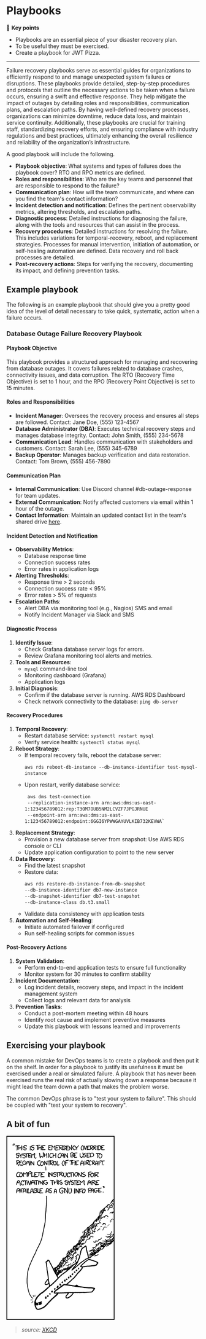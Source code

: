# Playbooks

🔑 **Key points**

- Playbooks are an essential piece of your disaster recovery plan.
- To be useful they must be exercised.
- Create a playbook for JWT Pizza.

---

Failure recovery playbooks serve as essential guides for organizations to efficiently respond to and manage unexpected system failures or disruptions. These playbooks provide detailed, step-by-step procedures and protocols that outline the necessary actions to be taken when a failure occurs, ensuring a swift and effective response. They help mitigate the impact of outages by detailing roles and responsibilities, communication plans, and escalation paths. By having well-defined recovery processes, organizations can minimize downtime, reduce data loss, and maintain service continuity. Additionally, these playbooks are crucial for training staff, standardizing recovery efforts, and ensuring compliance with industry regulations and best practices, ultimately enhancing the overall resilience and reliability of the organization’s infrastructure.

A good playbook will include the following.

- **Playbook objective**: What systems and types of failures does the playbook cover? RTO and RPO metrics are defined.
- **Roles and responsibilities**: Who are the key teams and personnel that are responsible to respond to the failure?
- **Communication plan**: How will the team communicate, and where can you find the team's contact information?
- **Incident detection and notification**: Defines the pertinent observability metrics, altering thresholds, and escalation paths.
- **Diagnostic process**: Detailed instructions for diagnosing the failure, along with the tools and resources that can assist in the process.
- **Recovery procedures**: Detailed instructions for resolving the failure. This includes variations for temporal-recovery, reboot, and replacement strategies. Processes for manual intervention, initiation of automation, or self-healing automation are defined. Data recovery and roll back processes are detailed.
- **Post-recovery actions**: Steps for verifying the recovery, documenting its impact, and defining prevention tasks.

## Example playbook

The following is an example playbook that should give you a pretty good idea of the level of detail necessary to take quick, systematic, action when a failure occurs.

### Database Outage Failure Recovery Playbook

#### Playbook Objective

This playbook provides a structured approach for managing and recovering from database outages. It covers failures related to database crashes, connectivity issues, and data corruption. The RTO (Recovery Time Objective) is set to 1 hour, and the RPO (Recovery Point Objective) is set to 15 minutes.

#### Roles and Responsibilities

- **Incident Manager**: Oversees the recovery process and ensures all steps are followed. Contact: Jane Doe, (555) 123-4567
- **Database Administrator (DBA)**: Executes technical recovery steps and manages database integrity. Contact: John Smith, (555) 234-5678
- **Communication Lead**: Handles communication with stakeholders and customers. Contact: Sarah Lee, (555) 345-6789
- **Backup Operator**: Manages backup verification and data restoration. Contact: Tom Brown, (555) 456-7890

#### Communication Plan

- **Internal Communication**: Use Discord channel #db-outage-response for team updates.
- **External Communication**: Notify affected customers via email within 1 hour of the outage.
- **Contact Information**: Maintain an updated contact list in the team's shared drive [here](http://example.com/contact-list).

#### Incident Detection and Notification

- **Observability Metrics**:
  - Database response time
  - Connection success rates
  - Error rates in application logs
- **Alerting Thresholds**:
  - Response time > 2 seconds
  - Connection success rate < 95%
  - Error rates > 5% of requests
- **Escalation Paths**:
  - Alert DBA via monitoring tool (e.g., Nagios) SMS and email
  - Notify Incident Manager via Slack and SMS

#### Diagnostic Process

1. **Identify Issue**:
   - Check Grafana database server logs for errors.
   - Review Grafana monitoring tool alerts and metrics.
2. **Tools and Resources**:
   - `mysql` command-line tool
   - Monitoring dashboard (Grafana)
   - Application logs
3. **Initial Diagnosis**:
   - Confirm if the database server is running. AWS RDS Dashboard
   - Check network connectivity to the database: `ping db-server`

#### Recovery Procedures

1. **Temporal Recovery**:
   - Restart database service: `systemctl restart mysql`
   - Verify service health: `systemctl status mysql`
2. **Reboot Strategy**:
   - If temporal recovery fails, reboot the database server:
     ```
     aws rds reboot-db-instance --db-instance-identifier test-mysql-instance
     ```
   - Upon restart, verify database service:
     ```
      aws dms test-connection
      --replication-instance-arn arn:aws:dms:us-east-1:123456789012:rep:T3OM7OUB5NM2LCVZF7JPGJRNUE
      --endpoint-arn arn:aws:dms:us-east-1:123456789012:endpoint:6GGI6YPWWGAYUVLKIB732KEVWA`
     ```
3. **Replacement Strategy**:
   - Provision a new database server from snapshot: Use AWS RDS console or CLI
   - Update application configuration to point to the new server
4. **Data Recovery**:
   - Find the latest snapshot
   - Restore data:
     ```
     aws rds restore-db-instance-from-db-snapshot
     --db-instance-identifier db7-new-instance
     --db-snapshot-identifier db7-test-snapshot
     --db-instance-class db.t3.small
     ```
   - Validate data consistency with application tests
5. **Automation and Self-Healing**:
   - Initiate automated failover if configured
   - Run self-healing scripts for common issues

#### Post-Recovery Actions

1. **System Validation**:
   - Perform end-to-end application tests to ensure full functionality
   - Monitor system for 30 minutes to confirm stability
2. **Incident Documentation**:
   - Log incident details, recovery steps, and impact in the incident management system
   - Collect logs and relevant data for analysis
3. **Prevention Tasks**:
   - Conduct a post-mortem meeting within 48 hours
   - Identify root cause and implement preventive measures
   - Update this playbook with lessons learned and improvements

## Exercising your playbook

A common mistake for DevOps teams is to create a playbook and then put it on the shelf. In order for a playbook to justify its usefulness it must be exercised under a real or simulated failure. A playbook that has never been exercised runs the real risk of actually slowing down a response because it might lead the team down a path that makes the problem worse.

The common DevOps phrase is to "test your system to failure". This should be coupled with "test your system to recovery".

## A bit of fun

![XKCD override](xkcdOverride.png)

> _source: [XKCD](https://xkcd.com/912/)_
